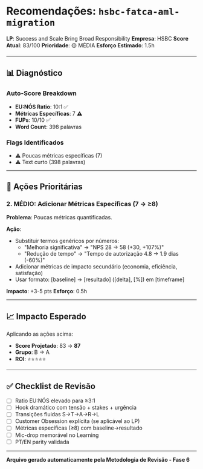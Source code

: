 # Recomendações: `hsbc-fatca-aml-migration`

**LP**: Success and Scale Bring Broad Responsibility
**Empresa**: HSBC
**Score Atual**: 83/100
**Prioridade**: 🟡 MÉDIA
**Esforço Estimado**: 1.5h

---

## 📊 Diagnóstico

### Auto-Score Breakdown
- **EU:NÓS Ratio**: 10:1 ✅
- **Métricas Específicas**: 7 ⚠️
- **FUPs**: 10/10 ✅
- **Word Count**: 398 palavras

### Flags Identificados
- ⚠️ Poucas métricas específicas (7)
- ⚠️ Text curto (398 palavras)

---

## 🎯 Ações Prioritárias


### 2. MÉDIO: Adicionar Métricas Específicas (7 → ≥8)

**Problema**: Poucas métricas quantificadas.

**Ação**:
- Substituir termos genéricos por números:
  - "Melhoria significativa" → "NPS 28 → 58 (+30, +107%)"
  - "Redução de tempo" → "Tempo de autorização 4.8 → 1.9 dias (-60%)"
- Adicionar métricas de impacto secundário (economia, eficiência, satisfação)
- Usar formato: [baseline] → [resultado] ([delta], [%]) em [timeframe]

**Impacto**: +3-5 pts
**Esforço**: 0.5h


---

## 📈 Impacto Esperado

Aplicando as ações acima:
- **Score Projetado**: 83 → **87**
- **Grupo**: B → A
- **ROI**: ⭐⭐⭐⭐⭐

---

## ✅ Checklist de Revisão

- [ ] Ratio EU:NÓS elevado para ≥3:1
- [ ] Hook dramático com tensão + stakes + urgência
- [ ] Transições fluidas S→T→A→R→L
- [ ] Customer Obsession explícita (se aplicável ao LP)
- [ ] Métricas específicas (≥8) com baseline→resultado
- [ ] Mic-drop memorável no Learning
- [ ] PT/EN parity validada

---

**Arquivo gerado automaticamente pela Metodologia de Revisão - Fase 6**
